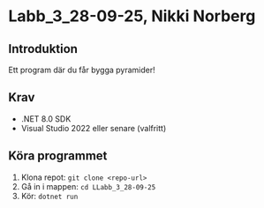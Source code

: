 # Labb_3_28-09-25, Nikki Norberg

## Introduktion
Ett program där du får bygga pyramider!

## Krav
- .NET 8.0 SDK
- Visual Studio 2022 eller senare (valfritt)

## Köra programmet
1. Klona repot: `git clone <repo-url>`
2. Gå in i mappen: `cd LLabb_3_28-09-25`
3. Kör: `dotnet run`


